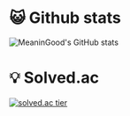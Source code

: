 
# 😺 Github stats
![MeaninGood's GitHub stats](https://github-readme-stats.vercel.app/api?username=MeaninGood&theme=dracula&show_icons=true)



# 💡 Solved.ac
[![solved.ac tier](http://mazassumnida.wtf/api/v2/generate_badge?boj=wls4845)](https://solved.ac/wls4845)


</aside>
